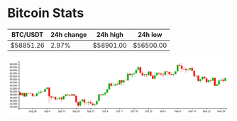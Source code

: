 # Bitcoin Stats

BTC/USDT|24h change|24h high|24h low|
|---|---|---|---|
|$58851.26|2.97%|$58901.00|$56500.00|

<img src="./chart.svg">
